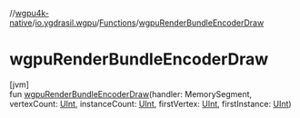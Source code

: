 //[wgpu4k-native](../../../index.md)/[io.ygdrasil.wgpu](../index.md)/[Functions](index.md)/[wgpuRenderBundleEncoderDraw](wgpu-render-bundle-encoder-draw.md)

# wgpuRenderBundleEncoderDraw

[jvm]\
fun [wgpuRenderBundleEncoderDraw](wgpu-render-bundle-encoder-draw.md)(handler: MemorySegment, vertexCount: [UInt](https://kotlinlang.org/api/core/kotlin-stdlib/kotlin/-u-int/index.html), instanceCount: [UInt](https://kotlinlang.org/api/core/kotlin-stdlib/kotlin/-u-int/index.html), firstVertex: [UInt](https://kotlinlang.org/api/core/kotlin-stdlib/kotlin/-u-int/index.html), firstInstance: [UInt](https://kotlinlang.org/api/core/kotlin-stdlib/kotlin/-u-int/index.html))